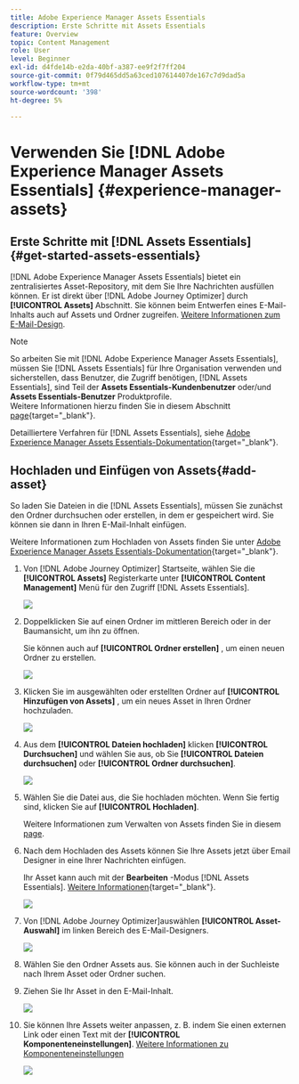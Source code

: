 ```yaml
---
title: Adobe Experience Manager Assets Essentials
description: Erste Schritte mit Assets Essentials
feature: Overview
topic: Content Management
role: User
level: Beginner
exl-id: d4fde14b-e2da-40bf-a387-ee9f2f7ff204
source-git-commit: 0f79d465dd5a63ced107614407de167c7d9dad5a
workflow-type: tm+mt
source-wordcount: '398'
ht-degree: 5%

---
```


# Verwenden Sie [!DNL Adobe Experience Manager Assets Essentials] {#experience-manager-assets}

## Erste Schritte mit [!DNL Assets Essentials] {#get-started-assets-essentials}


[!DNL Adobe Experience Manager Assets Essentials] bietet ein zentralisiertes Asset-Repository, mit dem Sie Ihre Nachrichten ausfüllen können. Er ist direkt über [!DNL Adobe Journey Optimizer] durch **[!UICONTROL Assets]** Abschnitt. Sie können beim Entwerfen eines E-Mail-Inhalts auch auf Assets und Ordner zugreifen. [Weitere Informationen zum E-Mail-Design](design-emails.md).

>[!NOTE]
>
> So arbeiten Sie mit [!DNL Adobe Experience Manager Assets Essentials], müssen Sie [!DNL Assets Essentials] für Ihre Organisation verwenden und sicherstellen, dass Benutzer, die Zugriff benötigen, [!DNL Assets Essentials], sind Teil der **Assets Essentials-Kundenbenutzer** oder/und **Assets Essentials-Benutzer** Produktprofile. <br> Weitere Informationen hierzu finden Sie in diesem Abschnitt [page](https://experienceleague.adobe.com/docs/experience-manager-assets-essentials/help/deploy-administer.html?lang=de){target=&quot;_blank&quot;}.

Detailliertere Verfahren für [!DNL Assets Essentials], siehe [Adobe Experience Manager Assets Essentials-Dokumentation](https://experienceleague.adobe.com/docs/experience-manager-assets-essentials/help/introduction.html?lang=de){target=&quot;_blank&quot;}.

## Hochladen und Einfügen von Assets{#add-asset}

So laden Sie Dateien in die [!DNL Assets Essentials], müssen Sie zunächst den Ordner durchsuchen oder erstellen, in dem er gespeichert wird. Sie können sie dann in Ihren E-Mail-Inhalt einfügen.

Weitere Informationen zum Hochladen von Assets finden Sie unter [Adobe Experience Manager Assets Essentials-Dokumentation](https://experienceleague.adobe.com/docs/experience-manager-assets-essentials/help/add-delete.html){target=&quot;_blank&quot;}.

1. Von [!DNL Adobe Journey Optimizer] Startseite, wählen Sie die **[!UICONTROL Assets]** Registerkarte unter **[!UICONTROL Content Management]** Menü für den Zugriff [!DNL Assets Essentials].

   ![](assets/media_library_1.png)

1. Doppelklicken Sie auf einen Ordner im mittleren Bereich oder in der Baumansicht, um ihn zu öffnen.

   Sie können auch auf **[!UICONTROL Ordner erstellen]** , um einen neuen Ordner zu erstellen.

   ![](assets/media_library_8.png)

1. Klicken Sie im ausgewählten oder erstellten Ordner auf **[!UICONTROL Hinzufügen von Assets]** , um ein neues Asset in Ihren Ordner hochzuladen.

   ![](assets/media_library_2.png)

1. Aus dem **[!UICONTROL Dateien hochladen]** klicken **[!UICONTROL Durchsuchen]** und wählen Sie aus, ob Sie **[!UICONTROL Dateien durchsuchen]** oder **[!UICONTROL Ordner durchsuchen]**.

   ![](assets/media_library_3.png)

1. Wählen Sie die Datei aus, die Sie hochladen möchten. Wenn Sie fertig sind, klicken Sie auf **[!UICONTROL Hochladen]**.

   Weitere Informationen zum Verwalten von Assets finden Sie in diesem [page](https://experienceleague.adobe.com/docs/experience-manager-assets-essentials/help/manage-organize.html).

1. Nach dem Hochladen des Assets können Sie Ihre Assets jetzt über Email Designer in eine Ihrer Nachrichten einfügen.

   Ihr Asset kann auch mit der **Bearbeiten** -Modus [!DNL Assets Essentials]. [Weitere Informationen](https://experienceleague.adobe.com/docs/experience-manager-assets-essentials/help/edit-images.html){target=&quot;_blank&quot;}.

   ![](assets/media_library_12.png)

1. Von [!DNL Adobe Journey Optimizer]auswählen **[!UICONTROL Asset-Auswahl]** im linken Bereich des E-Mail-Designers.

   ![](assets/media_library_5.png)

1. Wählen Sie den Ordner Assets aus. Sie können auch in der Suchleiste nach Ihrem Asset oder Ordner suchen.

1. Ziehen Sie Ihr Asset in den E-Mail-Inhalt.

   ![](assets/media_library_6.png)

1. Sie können Ihre Assets weiter anpassen, z. B. indem Sie einen externen Link oder einen Text mit der **[!UICONTROL Komponenteneinstellungen]**. [Weitere Informationen zu Komponenteneinstellungen](content-components.md)

   ![](assets/media_library_13.png)
